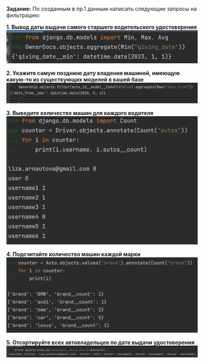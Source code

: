 **Задание:** По созданным в пр.1 данным написать следующие запросы на фильтрацию:

**1. Вывод даты выдачи самого старшего водительского удостоверения**
![](10.png)

**2. Укажите самую позднюю дату владения машиной, имеющую какую-то из существующих моделей в вашей базе**
![](11.png)

**3. Выведите количество машин для каждого водителя**
![](12.png)

**4. Подсчитайте количество машин каждой марки**
![](13.png)

**5. Отсортируйте всех автовладельцев по дате выдачи удостоверения**
![](14.png)



